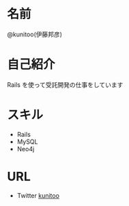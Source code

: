 # 名前

@kunitoo(伊藤邦彦)

# 自己紹介

Rails を使って受託開発の仕事をしています

# スキル

- Rails
- MySQL
- Neo4j

# URL
- Twitter [kunitoo](https://twitter.com/kunitoo)
